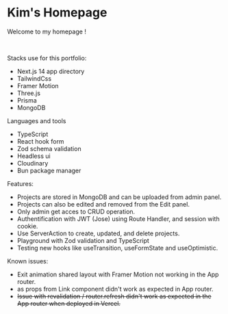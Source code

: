 # Kim's Homepage

Welcome to my homepage !

<br />

Stacks use for this portfolio:

- Next.js 14 app directory
- TailwindCss
- Framer Motion
- Three.js
- Prisma
- MongoDB

Languages and tools

- TypeScript
- React hook form
- Zod schema validation
- Headless ui
- Cloudinary
- Bun package manager

Features:

- Projects are stored in MongoDB and can be uploaded from admin panel.
- Projects can also be edited and removed from the Edit panel.
- Only admin get acces to CRUD operation.
- Authentification with JWT (Jose) using Route Handler, and session with cookie.
- Use ServerAction to create, updated, and delete projects.
- Playground with Zod validation and TypeScript
- Testing new hooks like useTransition, useFormState and useOptimistic.

Known issues:

- Exit animation shared layout with Framer Motion not working in the App router.
- as props from Link component didn't work as expected in App router.
- ~~Issue with revalidation / router.refresh didn't work as expected in the App router when deployed in Vercel.~~
